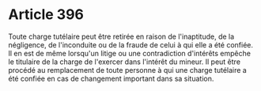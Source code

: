 # Article 396

Toute charge tutélaire peut être retirée en raison de l'inaptitude, de la négligence, de l'inconduite ou de la fraude de celui à qui elle a été confiée. Il en est de même lorsqu'un litige ou une contradiction d'intérêts empêche le titulaire de la charge de l'exercer dans l'intérêt du mineur.   Il peut être procédé au remplacement de toute personne à qui une charge tutélaire a été confiée en cas de changement important dans sa situation.